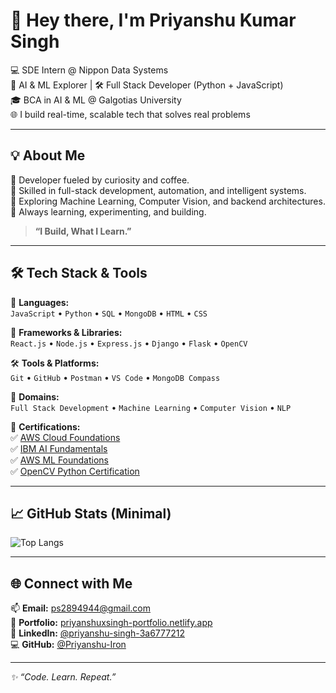 # 👋 Hey there, I'm **Priyanshu Kumar Singh**

💻 SDE Intern @ Nippon Data Systems  
🧠 AI & ML Explorer | 🛠 Full Stack Developer (Python + JavaScript)  
🎓 BCA in AI & ML @ Galgotias University  
🌐 I build real-time, scalable tech that solves real problems

---

## 💡 About Me

🚀 Developer fueled by curiosity and coffee.  
🔧 Skilled in full-stack development, automation, and intelligent systems.  
🤖 Exploring Machine Learning, Computer Vision, and backend architectures.  
🎯 Always learning, experimenting, and building.

> **“I Build, What I Learn.”**

---

## 🛠️ Tech Stack & Tools

🧾 **Languages:**  
`JavaScript` • `Python` • `SQL` • `MongoDB` • `HTML` • `CSS`

🧰 **Frameworks & Libraries:**  
`React.js` • `Node.js` • `Express.js` • `Django` • `Flask` • `OpenCV`

🛠️ **Tools & Platforms:**  
`Git` • `GitHub` • `Postman` • `VS Code` • `MongoDB Compass`

🧠 **Domains:**  
`Full Stack Development` • `Machine Learning` • `Computer Vision` • `NLP`

📜 **Certifications:**  
✅ [AWS Cloud Foundations](https://www.credly.com/badges/b5f3aec3-9bc7-4a34-abd1-c07b6ce41388/public_url)  
✅ [IBM AI Fundamentals](https://www.credly.com/badges/318c0ca3-6dd1-49a0-9ec0-1a42e7c07030/public_url)  
✅ [AWS ML Foundations](https://www.credly.com/badges/b8d58a1b-ff58-4630-84af-efc0e827fee0/public_url)  
✅ [OpenCV Python Certification](https://courses.opencv.org/certificates/1e5c6f1218364c6689d1953be75ae4bb)

---

## 📈 GitHub Stats (Minimal)

![Top Langs](https://github-readme-stats.vercel.app/api/top-langs/?username=Priyanshu-Iron&layout=compact&theme=github_dark&hide_border=true&langs_count=5)

---

## 🌐 Connect with Me

📫 **Email:** [ps2894944@gmail.com](mailto:ps2894944@gmail.com)  
🔗 **Portfolio:** [priyanshuxsingh-portfolio.netlify.app](https://priyanshuxsingh-portfolio.netlify.app)  
💼 **LinkedIn:** [@priyanshu-singh-3a6777212](https://www.linkedin.com/in/priyanshu-singh-3a6777212/)  
💻 **GitHub:** [@Priyanshu-Iron](https://github.com/Priyanshu-Iron)

---

_✨ “Code. Learn. Repeat.”_
